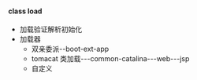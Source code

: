 #### class load
- 加载验证解析初始化
- 加载器
  - 双亲委派--boot-ext-app
  - tomacat 类加载---common-catalina---web---jsp
  - 自定义
